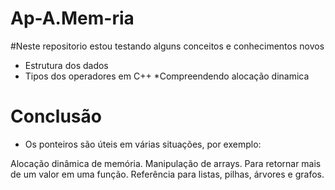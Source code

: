 # Ap-A.Mem-ria

#Neste repositorio estou testando alguns conceitos e conhecimentos novos

* Estrutura dos dados
* Tipos dos operadores em C++
  *Compreendendo alocação dinamica


# Conclusão
- Os ponteiros são úteis em várias situações, por exemplo:

Alocação dinâmica de memória.
Manipulação de arrays.
Para retornar mais de um valor em uma função.
Referência para listas, pilhas, árvores e grafos.
  
